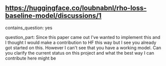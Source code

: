 ## https://huggingface.co/loubnabnl/rho-loss-baseline-model/discussions/1

contains_question: yes

question_part: Since this paper came out I've wanted to implement this and I thought I would make a contribution to HF this way but I see you already got started on this. However I can't see that you have a working model. Can you clarify the current status on this project and what the best way I can contribute here might be